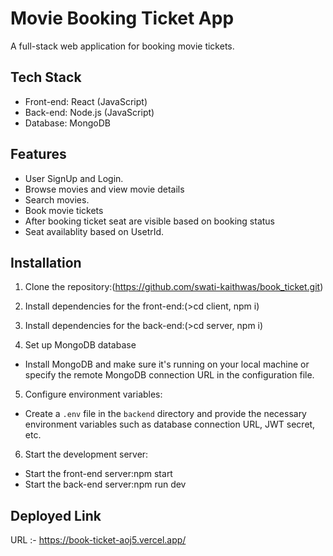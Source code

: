 # Movie Booking Ticket App

A full-stack web application for booking movie tickets.

## Tech Stack

- Front-end: React (JavaScript)
- Back-end: Node.js (JavaScript)
- Database: MongoDB

## Features

- User SignUp and Login.
- Browse movies and view movie details
- Search movies.
- Book movie tickets
- After booking ticket seat are visible based on booking status
- Seat availablity based on UsetrId.

## Installation

1. Clone the repository:(https://github.com/swati-kaithwas/book_ticket.git)

2. Install dependencies for the front-end:(>cd client, npm i)

3. Install dependencies for the back-end:(>cd server, npm i)


4. Set up MongoDB database

- Install MongoDB and make sure it's running on your local machine or
specify the remote MongoDB connection URL in the configuration file.

5. Configure environment variables:

- Create a `.env` file in the `backend` directory and provide the
necessary environment variables such as database connection URL, JWT
secret, etc.

6. Start the development server:

- Start the front-end server:npm start
- Start the back-end server:npm run dev

## Deployed Link

URL :- https://book-ticket-aoj5.vercel.app/
